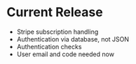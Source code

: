 # Current Release

- Stripe subscription handling
- Authentication via database, not JSON
- Authentication checks
- User email and code needed now